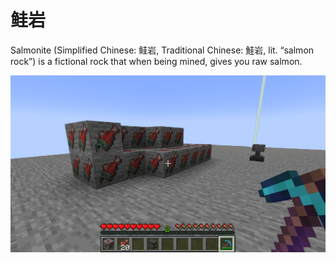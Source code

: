 # 鲑岩

Salmonite (Simplified Chinese: 鲑岩, Traditional Chinese: 鮭岩, lit. “salmon rock”) is a fictional rock that 
when being mined, gives you raw salmon.

![demo](demo.png)